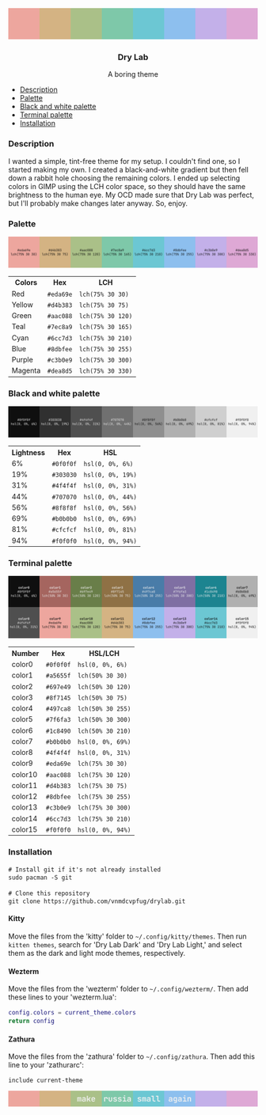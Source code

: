 <div align = center><img alt="An SVG image showing a row of eight smaller colored squares" src="https://github.com/vnmdcvpfug/drylab/blob/main/img/break.svg"></div>
<h3 align = center>Dry Lab</h3>
<div align = center>A boring theme</div>

- [Description](https://github.com/vnmdcvpfug/drylab?tab=readme-ov-file#description)
- [Palette](https://github.com/vnmdcvpfug/drylab?tab=readme-ov-file#palette)
- [Black and white palette](https://github.com/vnmdcvpfug/drylab?tab=readme-ov-file#black-and-white-palette)
- [Terminal palette](https://github.com/vnmdcvpfug/drylab?tab=readme-ov-file#terminal-palette)
- [Installation](https://github.com/vnmdcvpfug/drylab?tab=readme-ov-file#installation)

### Description

I wanted a simple, tint-free theme for my setup. I couldn't find one, so I started making my own. I created a black-and-white gradient but then fell down a rabbit hole choosing the remaining colors. I ended up selecting colors in GIMP using the LCH color space, so they should have the same brightness to the human eye. My OCD made sure that Dry Lab was perfect, but I'll probably make changes later anyway. So, enjoy.

### Palette
![An SVG image showing a row of eight colored squares, each labeled with their HEX and LCH values.](https://github.com/vnmdcvpfug/drylab/blob/main/img/palette.svg)
<table>
	<tr>
		<th>Colors</th>
		<th>Hex</th>
		<th>LCH</th>
	</tr>
	<tr>
		<td>Red</td>
		<td><code>#eda69e</code></td>
		<td><code>lch(75% 30 30)</code></td>
	</tr>
	<tr>
		<td>Yellow</td>
		<td><code>#d4b383</code></td>
		<td><code>lch(75% 30 75)</code></td>
	</tr>
	<tr>
		<td>Green</td>
		<td><code>#aac088</code></td>
		<td><code>lch(75% 30 120)</code></td>
	</tr>
	<tr>
		<td>Teal</td>
		<td><code>#7ec8a9</code></td>
		<td><code>lch(75% 30 165)</code></td>
	</tr>
	<tr>
		<td>Cyan</td>
		<td><code>#6cc7d3</code></td>
		<td><code>lch(75% 30 210)</code></td>
	</tr>
	<tr>
		<td>Blue</td>
		<td><code>#8dbfee</code></td>
		<td><code>lch(75% 30 255)</code></td>
	</tr>
	<tr>
		<td>Purple</td>
		<td><code>#c3b0e9</code></td>
		<td><code>lch(75% 30 300)</code></td>
	</tr>
	<tr>
		<td>Magenta</td>
		<td><code>#dea8d5</code></td>
		<td><code>lch(75% 30 330)</code></td>
	</tr>
</table>

### Black and white palette
![An SVG image showing a row of eight squares transitioning from black to white, each labeled with their HEX and HSL values.](https://github.com/vnmdcvpfug/drylab/blob/main/img/palette-bw.svg)
<table>
	<tr>
		<th>Lightness</th>
		<th>Hex</th>
		<th>HSL</th>
	</tr>
	<tr>
		<td>6%</td>
		<td><code>#0f0f0f</code></td>
		<td><code>hsl(0, 0%, 6%)</code></td>
	</tr>
	<tr>
		<td>19%</td>
		<td><code>#303030</code></td>
		<td><code>hsl(0, 0%, 19%)</code></td>
	</tr>
	<tr>
		<td>31%</td>
		<td><code>#4f4f4f</code></td>
		<td><code>hsl(0, 0%, 31%)</code></td>
	</tr>
	<tr>
		<td>44%</td>
		<td><code>#707070</code></td>
		<td><code>hsl(0, 0%, 44%)</code></td>
	</tr>
	<tr>
		<td>56%</td>
		<td><code>#8f8f8f</code></td>
		<td><code>hsl(0, 0%, 56%)</code></td>
	</tr>
	<tr>
		<td>69%</td>
		<td><code>#b0b0b0</code></td>
		<td><code>hsl(0, 0%, 69%)</code></td>
	</tr>
	<tr>
		<td>81%</td>
		<td><code>#cfcfcf</code></td>
		<td><code>hsl(0, 0%, 81%)</code></td>
	</tr>
	<tr>
		<td>94%</td>
		<td><code>#f0f0f0</code></td>
		<td><code>hsl(0, 0%, 94%)</code></td>
	</tr>
</table>

### Terminal palette
![An SVG image showing two rows of 16 colored squares, each labeled with its number, HEX, HSL, and LCH values.](https://github.com/vnmdcvpfug/drylab/blob/main/img/palette-terminal.svg)
<table>
	<tr>
		<th>Number</th>
		<th>Hex</th>
		<th>HSL/LCH</th>
	</tr>
	<tr>
		<td>color0</td>
		<td><code>#0f0f0f</code></td>
		<td><code>hsl(0, 0%, 6%)</code></td>
	</tr>
	<tr>
		<td>color1</td>
		<td><code>#a5655f</code></td>
		<td><code>lch(50% 30 30)</code></td>
	</tr>
	<tr>
		<td>color2</td>
		<td><code>#697e49</code></td>
		<td><code>lch(50% 30 120)</code></td>
	</tr>
	<tr>
		<td>color3</td>
		<td><code>#8f7145</code></td>
		<td><code>lch(50% 30 75)</code></td>
	</tr>
	<tr>
		<td>color4</td>
		<td><code>#497ca8</code></td>
		<td><code>lch(50% 30 255)</code></td>
	</tr>
	<tr>
		<td>color5</td>
		<td><code>#7f6fa3</code></td>
		<td><code>lch(50% 30 300)</code></td>
	</tr>
	<tr>
		<td>color6</td>
		<td><code>#1c8490</code></td>
		<td><code>lch(50% 30 210)</code></td>
	</tr>
	<tr>
		<td>color7</td>
		<td><code>#b0b0b0</code></td>
		<td><code>hsl(0, 0%, 69%)</code></td>
	</tr>
	<tr>
		<td>color8</td>
		<td><code>#4f4f4f</code></td>
		<td><code>hsl(0, 0%, 31%)</code></td>
	</tr>
	<tr>
		<td>color9</td>
		<td><code>#eda69e</code></td>
		<td><code>lch(75% 30 30)</code></td>
	</tr>
	<tr>
		<td>color10</td>
		<td><code>#aac088</code></td>
		<td><code>lch(75% 30 120)</code></td>
	</tr>
	<tr>
		<td>color11</td>
		<td><code>#d4b383</code></td>
		<td><code>lch(75% 30 75)</code></td>
	</tr>
	<tr>
		<td>color12</td>
		<td><code>#8dbfee</code></td>
		<td><code>lch(75% 30 255)</code></td>
	</tr>
	<tr>
		<td>color13</td>
		<td><code>#c3b0e9</code></td>
		<td><code>lch(75% 30 300)</code></td>
	</tr>
	<tr>
		<td>color14</td>
		<td><code>#6cc7d3</code></td>
		<td><code>lch(75% 30 210)</code></td>
	</tr>
	<tr>
		<td>color15</td>
		<td><code>#f0f0f0</code></td>
		<td><code>hsl(0, 0%, 94%)</code></td>
	</tr>
</table>

### Installation

```
# Install git if it's not already installed
sudo pacman -S git

# Clone this repository
git clone https://github.com/vnmdcvpfug/drylab.git
```

#### Kitty
Move the files from the 'kitty' folder to `~/.config/kitty/themes`. Then run `kitten themes`, search for 'Dry Lab Dark' and 'Dry Lab Light,' and select them as the dark and light mode themes, respectively.

#### Wezterm
Move the files from the 'wezterm' folder to `~/.config/wezterm/`. Then add these lines to your 'wezterm.lua':
```lua
config.colors = current_theme.colors
return config
```

#### Zathura
Move the files from the 'zathura' folder to `~/.config/zathura`. Then add this line to your 'zathurarc':
```
include current-theme
```

<a href="https://u24.gov.ua">
<img alt="An SVG image featuring eight colored rectangles, with the words 'make russia small again' placed in the center of the middle four rectangles." src= "https://github.com/vnmdcvpfug/drylab/blob/main/img/make-russia-small-again.svg">
</a>

